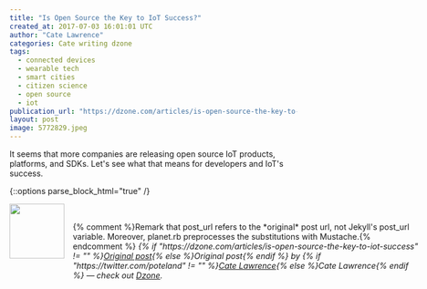 ```yaml
---
title: "Is Open Source the Key to IoT Success?"
created_at: 2017-07-03 16:01:01 UTC
author: "Cate Lawrence"
categories: Cate writing dzone
tags: 
  - connected devices
  - wearable tech
  - smart cities
  - citizen science
  - open source
  - iot
publication_url: "https://dzone.com/articles/is-open-source-the-key-to-iot-success"
layout: post
image: 5772829.jpeg
---
```

It seems that more companies are releasing open source IoT products, platforms, and SDKs. Let's see what that means for developers and IoT's success.


{::options parse_block_html="true" /}
<div class="author">
   <img src="https://www.rss-specifications.com/rss-spec-rss.gif" style="width: 96px; height: 96;">
   <span style="position: absolute; padding: 32px 15px;">{% comment %}Remark that post_url refers to the *original* post url, not Jekyll's post_url variable. Moreover, planet.rb preprocesses the substitutions with Mustache.{% endcomment %}
      <i>{% if "https://dzone.com/articles/is-open-source-the-key-to-iot-success" != "" %}<a href="https://dzone.com/articles/is-open-source-the-key-to-iot-success">Original post</a>{% else %}Original post{% endif %} by {% if "https://twitter.com/poteland" != "" %}<a href="https://twitter.com/poteland">Cate Lawrence</a>{% else %}Cate Lawrence{% endif %} &mdash; check out <a href="https://dzone.com">Dzone</a>.</i>
  </span>
</div>
